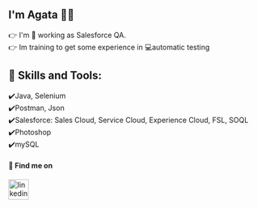 ## I'm Agata 👩‍💻

👉 I'm 💼 working as Salesforce QA. <br>👉 Im training to get some experience in 💻automatic testing <br>


## 🧰 Skills and Tools:</h3>
✔️Java, Selenium <br>
✔️Postman, Json <br>
✔️Salesforce: Sales Cloud, Service Cloud, Experience Cloud, FSL, SOQL <br>
✔️Photoshop <br>
✔️mySQL


#### 🔎 Find me on  <br>
[<img src='https://cdn.jsdelivr.net/npm/simple-icons@3.0.1/icons/linkedin.svg' alt='linkedin' height='40'>](https://www.linkedin.com/in/)  

